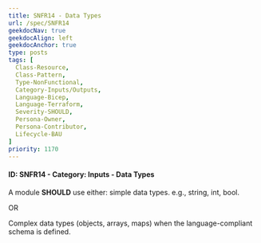 ```yaml
---
title: SNFR14 - Data Types
url: /spec/SNFR14
geekdocNav: true
geekdocAlign: left
geekdocAnchor: true
type: posts
tags: [
  Class-Resource,
  Class-Pattern,
  Type-NonFunctional,
  Category-Inputs/Outputs,
  Language-Bicep,
  Language-Terraform,
  Severity-SHOULD,
  Persona-Owner,
  Persona-Contributor,
  Lifecycle-BAU
]
priority: 1170
---
```


#### ID: SNFR14 - Category: Inputs - Data Types

A module **SHOULD** use either: simple data types. e.g., string, int, bool.

OR

Complex data types (objects, arrays, maps) when the language-compliant schema is defined.
